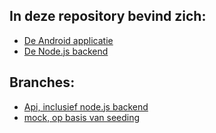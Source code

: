 ## In deze repository bevind zich: 
* [De Android applicatie](https://github.com/Darjow/Android/tree/master/android)
* [De Node.js backend](https://github.com/Darjow/Android/tree/master/backend)


## Branches:
* [Api, inclusief node.js backend](https://github.com/Darjow/Android/api)
* [mock, op basis van seeding](https://github.com/Darjow/Android/mock)